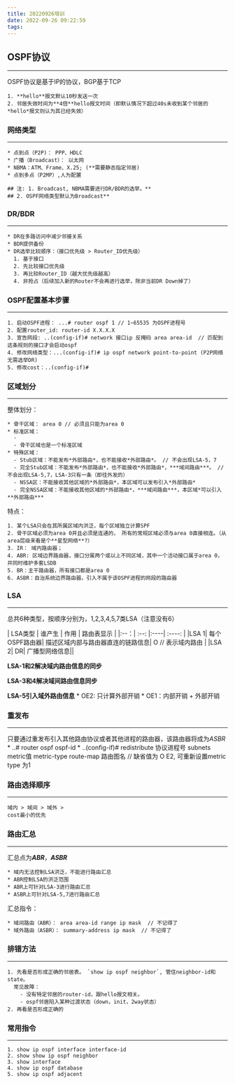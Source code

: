 ```yaml
---
title: 20220926培训
date: 2022-09-26 09:22:59
tags:
---
```



## OSPF协议
---
OSPF协议是基于IP的协议，BGP基于TCP

    1. **hello**报文默认10秒发送一次
    2. 邻居失效时间为**4倍**hello报文时间（即默认情况下超过40s未收到某个邻居的*hello*报文则认为其已经失效）

### 网络类型
---
    * 点到点（P2P)： PPP、HDLC
    * 广播（Broadcast）： 以太网
    * NBMA：ATM、Frame、X.25; (**需要静态指定邻居)
    * 点到多点（P2MP）,人为配置

    ## 注: 1. Broadcast, NBMA需要进行DR/BDR的选举。**
    ## 2. OSPF网络类型默认为Broadcast**

### DR/BDR
---
    * DR在多路访问中减少邻接关系
    * BDR提供备份
    * DR选举比较顺序：（接口优先级 > Router_ID优先级）
      1. 基于接口
      2. 先比较接口优先级
      3. 再比较Router_ID（越大优先级越高）
      4. 非抢占（后续加入新的Router不会再进行选举，除非当前DR Down掉了）

### OSPF配置基本步骤
---
    1. 启动OSPF进程： ...# router ospf 1 // 1~65535 为OSPF进程号
    2. 配置router_id: router-id X.X.X.X
    3. 宣告网段: ..(config-if)# network 接口ip 反掩码 area area-id  // 匹配到这条规则的接口才会启动ospf
    4. 修改网络类型：...(config-if)# ip ospf network point-to-point (P2P网络无需选举DR)
    5. 修改cost：..(config-if)# 

### 区域划分
---
整体划分：

    * 骨干区域： area 0 // 必须且只能为area 0
    * 标准区域： 
      - 
      - 骨干区域也是一个标准区域
    * 特殊区域：
      - Stub区域：不能发布*外部路由*，也不能接收*外部路由*。 // 不会出现LSA-5，7
      - 完全Stub区域：不能发布*外部路由*，也不能接收*外部路由*，***域间路由***。 // 不会出现LSA-5,7，LSA-3只有一条（即往外发的）
      - NSSA区：不能接收其他区域的*外部路由*，本区域可以发布引入*外部路由*
      - 完全NSSA区域：不能接收其他区域的*外部路由*，***域间路由***，本区域*可以引入**外部路由***


特点：

    1. 某个LSA只会在其所属区域内洪泛，每个区域独立计算SPF
    2. 骨干区域必须为area 0并且必须是连通的， 所有的常规区域必须与area 0直接相连。（从area层级来看是个**星型网络**?）
    3. IR： 域内路由器；
    4. ABR: 区域边界路由器，接口分属两个或以上不同区域，其中一个活动接口属于area 0，并同时维护多套LSDB
    5. BR：主干路由器，所有接口都是area 0
    6. ASBR：自治系统边界路由器，引入不属于该OSPF进程的网段的路由器

### LSA
---
总共6种类型，按顺序分别为，1,2,3,4,5,7类LSA（注意没有6）
   
| LSA类型 | 谁产生 | 作用 | 路由表显示 |
|:--：| :--:    |:----| :----:  |
|LSA 1| 每个OSPF路由器| 描述区域内部与路由器直连的链路信息| O // 表示域内路由 |
|LSA 2| DR| 广播型网络信息||

**LSA-1和2解决域内路由信息的同步**
<br>

**LSA-3和4解决域间路由信息同步**
<br>

**LSA-5引入域外路由信息**
    * OE2: 只计算外部开销
    * OE1：内部开销 + 外部开销
<br>

### 重发布
---
只要通过重发布引入其他路由协议或者其他进程的路由器，该路由器将成为*ASBR*
    * ..# router ospf ospf-id
    * ..(config-if)# redistribute 协议进程号 subnets metric值  metric-type route-map 路由图名 // 缺省值为 O E2, 可重新设置metric type 为1

### 路由选择顺序
---
    域内 > 域间 > 域外 > 
    cost最小的优先

### 路由汇总
---
汇总点为***ABR***，***ASBR***

    * 域内无法控制LSA洪泛，不能进行路由汇总
    * ABR控制LSA的洪泛范围 
    * ABR上可针对LSA-3进行路由汇总
    * ASBR上可针对LSA-5,7进行路由汇总

汇总指令：

    * 域间路由（ABR）： area area-id range ip mask  // 不记得了
    * 域外路由（ASBR）： summary-address ip mask  // 不记得了


### 排错方法
---

    1. 先看是否形成正确的邻居表。 `show ip ospf neighbor`, 管住neighbor-id和state。
      常见故障：
        - 没有特定邻居的router-id，跟hello报文相关。
        - ospf邻居陷入某种过渡状态（down，init，2way状态）
    2. 再看是否形成正确的
      

### 常用指令
---
    1. show ip ospf interface interface-id
    2. show show ip ospf neighbor
    3. show interface
    4. show ip ospf database
    5. show ip ospf adjacent